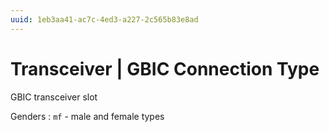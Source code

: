 ```yaml
---
uuid: 1eb3aa41-ac7c-4ed3-a227-2c565b83e8ad
---
```

# Transceiver | GBIC Connection Type

GBIC transceiver slot

Genders
: `mf` - male and female types
